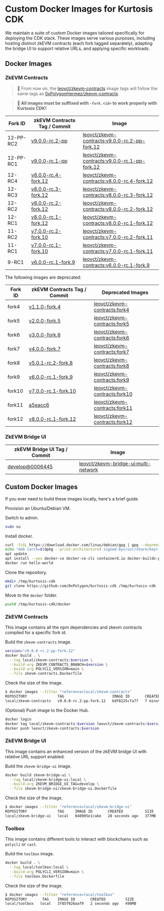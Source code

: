 # Custom Docker Images for Kurtosis CDK

We maintain a suite of custom Docker images tailored specifically for deploying the CDK stack. These images serve various purposes, including hosting distinct zkEVM contracts (each fork tagged separately), adapting the bridge UI to support relative URLs, and applying specific workloads.

## Docker Images

### ZkEVM Contracts

> 🚨 From now on, the [leovct/zkevm-contracts](https://hub.docker.com/repository/docker/leovct/zkevm-contracts/general) image tags will follow the same tags as [0xPolygonHermez/zkevm-contracts](https://github.com/0xPolygonHermez/zkevm-contracts).

> **🚨 All images must be suffixed with `-fork.<id>` to work properly with Kurtosis CDK!**

| Fork ID | zkEVM Contracts Tag / Commit | Image |
| ------- | ---------------------------- | ----- |
| 12-PP-RC2 | [v9.0.0-rc.2-pp](https://github.com/0xPolygonHermez/zkevm-contracts/releases/tag/v9.0.0-rc.2-pp) | [leovct/zkevm-contracts:v9.0.0-rc.2-pp-fork.12](https://hub.docker.com/layers/leovct/zkevm-contracts/v9.0.0-rc.2-pp-fork.12/images/sha256-9cf68f7583029aa0b46463fe39c06310427c7afe55ba3301e2d57133ffbbf5f9?context=repo) |
| 12-PP-RC1 | [v9.0.0-rc.1-pp](https://github.com/0xPolygonHermez/zkevm-contracts/releases/tag/v9.0.0-rc.1-pp) | [leovct/zkevm-contracts:v9.0.0-rc.1-pp-fork.12](https://hub.docker.com/layers/leovct/zkevm-contracts/v9.0.0-rc.1-pp-fork.12/images/sha256-73fe48df04cb3cb631c2f5cd852c878b668ca49a477fe98278f2e0128d45b976?context=repo) |
| 12-RC4 | [v8.0.0-rc.4-fork.12](https://github.com/0xPolygonHermez/zkevm-contracts/releases/tag/v8.0.0-rc.4-fork.12) | [leovct/zkevm-contracts:v8.0.0-rc.4-fork.12](https://hub.docker.com/layers/leovct/zkevm-contracts/v8.0.0-rc.4-fork.12/images/sha256-544b2db63c608b851aa1fd9c4d4e28c63f4253e295a487c4140a6392799f336e?context=repo) |
| 12-RC3 | [v8.0.0-rc.3-fork.12](https://github.com/0xPolygonHermez/zkevm-contracts/releases/tag/v8.0.0-rc.3-fork.12) | [leovct/zkevm-contracts:v8.0.0-rc.3-fork.12](https://hub.docker.com/layers/leovct/zkevm-contracts/v8.0.0-rc.3-fork.12/images/sha256-f3e9a34651403f246572823249b5f698b4e5d311478f87a84cbfa11c2d091705?context=repo) |
| 12-RC2 | [v8.0.0-rc.2-fork.12](https://github.com/0xPolygonHermez/zkevm-contracts/releases/tag/v8.0.0-rc.2-fork.12) | [leovct/zkevm-contracts:v8.0.0-rc.2-fork.12](https://hub.docker.com/layers/leovct/zkevm-contracts/v8.0.0-rc.2-fork.12/images/sha256-5d835411ff43efb1008eeede0d25db79f6cb563e86d76b33274bcaebc8f9f7d0?context=repo) |
| 12-RC1 | [v8.0.0-rc.1-fork.12](https://github.com/0xPolygonHermez/zkevm-contracts/releases/tag/v8.0.0-rc.1-fork.12) | [leovct/zkevm-contracts:v8.0.0-rc.1-fork.12](https://hub.docker.com/layers/leovct/zkevm-contracts/v8.0.0-rc.1-fork.12/images/sha256-2197c0b502b93e77bee36a4b87e318a49c6b97bb74b0aca8a13767ef0e684607?context=repo) |
| 11-RC2 | [v7.0.0-rc.2-fork.10](https://github.com/0xPolygonHermez/zkevm-contracts/commits/v7.0.0-rc.2-fork.10) | [leovct/zkevm-contracts:v7.0.0-rc.2-fork.11](https://hub.docker.com/layers/leovct/zkevm-contracts/v7.0.0-rc.2-fork.11/images/sha256-8e7322525e4c0b6fd5141987d786bfd3f7fec3b0c1724843d99751df5f26f46e?context=explore) |
| 11-RC1 | [v7.0.0-rc.1-fork.10](https://github.com/0xPolygonHermez/zkevm-contracts/commits/v7.0.0-rc.1-fork.10) | [leovct/zkevm-contracts:v7.0.0-rc.1-fork.11](https://hub.docker.com/layers/leovct/zkevm-contracts/v7.0.0-rc.1-fork.11/images/sha256-c29a7bf6c6e03419e3846257d66e4606c2e3b23852b94af409853e67e75b2f36?context=explore) |
| 9-RC1 | [v6.0.0-rc.1-fork.9](https://github.com/0xPolygonHermez/zkevm-contracts/releases/tag/v6.0.0-rc.1-fork.9) | [leovct/zkevm-contracts:v6.0.0-rc.1-fork.9](https://hub.docker.com/layers/leovct/zkevm-contracts/v6.0.0-rc.1-fork.9/images/sha256-6a2e2dde8b15506d18285a203026d1c4f9c64d671e223ff08affacc93fd565fa?context=explore) |

The following images are deprecated:

| Fork ID | zkEVM Contracts Tag / Commit               | Deprecated Images |
| ------- | ------------------------------------------ | ----------------- |
| fork4   | [v1.1.0-fork.4](https://github.com/0xPolygonHermez/zkevm-contracts/releases/tag/v1.1.0-fork.4) | [leovct/zkevm-contracts:fork4](https://hub.docker.com/layers/leovct/zkevm-contracts/fork4/images/sha256-6eb71326538935778d849c404b65bb1e4d3444182b980da68dcd851d01b0973a?context=repo) |
| fork5   | [v2.0.0-fork.5](https://github.com/0xPolygonHermez/zkevm-contracts/releases/tag/v2.0.0-fork.5) | [leovct/zkevm-contracts:fork5](https://hub.docker.com/layers/leovct/zkevm-contracts/fork5/images/sha256-ee77691afe64473bd475b861b3f2b463c4ccf1eee6f164134624e288a14c7a88?context=repo) |
| fork6   | [v3.0.0-fork.6](https://github.com/0xPolygonHermez/zkevm-contracts/releases/tag/v3.0.0-fork.6) | [leovct/zkevm-contracts:fork6](https://hub.docker.com/layers/leovct/zkevm-contracts/fork6/images/sha256-67555b3c936afca1969908cc3809292de5db2407b17bf8ae7d2bee80a6edd600?context=repo) |
| fork7   | [v4.0.0-fork.7](https://github.com/0xPolygonHermez/zkevm-contracts/releases/tag/v4.0.0-fork.7) | [leovct/zkevm-contracts:fork7](https://hub.docker.com/layers/leovct/zkevm-contracts/fork7/images/sha256-80caad2bc1daddbda16874eaa81a0c7f098b6256a385d2d2d7711ebb0a6b5634?context=repo) |
| fork8   | [v5.0.1-rc.2-fork.8](https://github.com/0xPolygonHermez/zkevm-contracts/releases/tag/v5.0.1-rc.2-fork.8) | [leovct/zkevm-contracts:fork8](https://hub.docker.com/layers/leovct/zkevm-contracts/fork8/images/sha256-2c148382800b6ae205811f4e5445b1f412d00738288d32c0c72ba6dd52292aec?context=repo) |
| fork9   | [v6.0.0-rc.1-fork.9](https://github.com/0xPolygonHermez/zkevm-contracts/releases/tag/v6.0.0-rc.1-fork.9) | [leovct/zkevm-contracts:fork9](https://hub.docker.com/layers/leovct/zkevm-contracts/fork9/images/sha256-4061ef77d36053f3471703bdf57e86f9dbef971730eda2dfb9a1627c1f29e9d9?context=repo) |
| fork10  | [v7.0.0-rc.1-fork.10](https://github.com/0xPolygonHermez/zkevm-contracts/releases/tag/v7.0.0-rc.1-fork.10) | [leovct/zkevm-contracts:fork10](https://hub.docker.com/layers/leovct/zkevm-contracts/fork10/images/sha256-d4e52a843cef12f8f2ab1ff2adad1ab6356782228ed9247aac54663ad2a8b21b?context=repo) |
| fork11  | [a5eacc6](https://github.com/0xPolygonHermez/zkevm-contracts/commit/a5eacc6e51d7456c12efcabdfc1c37457f2219b2) | [leovct/zkevm-contracts:fork11](https://hub.docker.com/layers/leovct/zkevm-contracts/fork11/images/sha256-74d2d996cc9a89aac094b3a77d0ab5b78581ac866f703e7e3b771aa730929fa0?context=repo) |
| fork12  | [v8.0.0-rc.1-fork.12](https://github.com/0xPolygonHermez/zkevm-contracts/releases/tag/v8.0.0-rc.1-fork.12) | [leovct/zkevm-contracts:fork12](https://hub.docker.com/layers/leovct/zkevm-contracts/fork12/images/sha256-8c6028410e6089e99d4696a59032d553bf8a8d9e228dca9a07289c0f6df0674b?context=repo) |

### ZkEVM Bridge UI

| zkEVM Bridge UI Tag / Commit | Image |
| ---------------------------- | ----- |
| [develop@0006445](https://github.com/0xPolygonHermez/zkevm-bridge-ui/commit/0006445e1cace5c4d737523fca44af7f7261e041) | [leovct/zkevm-bridge-ui:multi-network](https://hub.docker.com/layers/leovct/zkevm-bridge-ui/multi-network/images/sha256-14b10a03862ce62d68d6e82a18416fb3f6d9ec5a24f96caf36ca0eb6d8a1b68e?context=repo) |

## Custom Docker Images

If you ever need to build these images locally, here's a brief guide.

Provision an Ubuntu/Debian VM.

Switch to admin.

```bash
sudo su
```

Install docker.

```bash
curl -fsSL https://download.docker.com/linux/debian/gpg | gpg --dearmor -o /usr/share/keyrings/docker.gpg
echo "deb [arch=$(dpkg --print-architecture) signed-by=/usr/share/keyrings/docker.gpg] https://download.docker.com/linux/debian bookworm stable" |tee /etc/apt/sources.list.d/docker.list > /dev/null
apt update
apt install --yes docker-ce docker-ce-cli containerd.io docker-buildx-plugin docker-compose-plugin docker-compose
docker run hello-world
```

Clone the repository.

```bash
mkdir /tmp/kurtosis-cdk
git clone https://github.com/0xPolygon/kurtosis-cdk /tmp/kurtosis-cdk
```

Move to the `docker` folder.

```bash
pushd /tmp/kurtosis-cdk/docker
```

### ZkEVM Contracts

This image contains all the npm dependencies and zkevm contracts compiled for a specific fork id.

Build the `zkevm-contracts` image.

```bash
version="v9.0.0-rc.2-pp-fork.12"
docker build . \
  --tag local/zkevm-contracts:$version \
  --build-arg ZKEVM_CONTRACTS_BRANCH=$version \
  --build-arg POLYCLI_VERSION=main \
  --file zkevm-contracts.Dockerfile
```

Check the size of the image.

```bash
$ docker images --filter "reference=local/zkevm-contracts"
REPOSITORY              TAG                      IMAGE ID       CREATED          SIZE
local/zkevm-contracts   v9.0.0-rc.2-pp-fork.12   bdf8225cfa77   7 minutes ago    2.54GB
```

(Optional) Push image to the Docker Hub.

```bash
docker login
docker tag local/zkevm-contracts:$version leovct/zkevm-contracts:$version
docker push leovct/zkevm-contracts:$version
```

### ZkEVM Bridge UI

This image contains an enhanced version of the zkEVM bridge UI with relative URL support enabled.

Build the `zkevm-bridge-ui` image.

```bash
docker build zkevm-bridge-ui \
  --tag local/zkevm-bridge-ui:local \
  --build-arg ZKEVM_BRIDGE_UI_TAG=develop \
  --file zkevm-bridge-ui/zkevm-bridge-ui.Dockerfile
```

Check the size of the image.

```bash
$ docker images --filter "reference=local/zkevm-bridge-ui"
REPOSITORY              TAG     IMAGE ID       CREATED          SIZE
local/zkevm-bridge-ui   local   040905e1cabe   28 seconds ago   377MB
```

### Toolbox

This image contains different tools to interact with blockchains such as `polycli` or `cast`.

Build the `toolbox` image.

```bash
docker build . \
  --tag local/toolbox:local \
  --build-arg POLYCLI_VERSION=main \
  --file toolbox.Dockerfile
```

Check the size of the image.

```bash
$ docker images --filter "reference=local/toolbox"
REPOSITORY       TAG    IMAGE ID       CREATED         SIZE
local/toolbox   local   3f85f026aaf9   2 seconds ago   490MB
```

